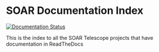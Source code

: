 # SOAR Documentation Index

[![Documentation Status](https://readthedocs.org/projects/soardocs/badge/?version=latest)](https://soardocs.readthedocs.io/en/latest/?badge=latest)

This is the index to all the SOAR Telescope projects that have 
documentation in ReadTheDocs